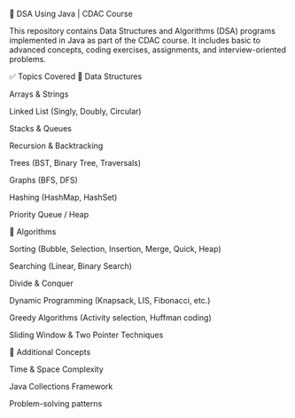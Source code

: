 🚀 DSA Using Java | CDAC Course

This repository contains Data Structures and Algorithms (DSA) programs implemented in Java as part of the CDAC course.
It includes basic to advanced concepts, coding exercises, assignments, and interview-oriented problems.

✅ Topics Covered
📌 Data Structures

Arrays & Strings

Linked List (Singly, Doubly, Circular)

Stacks & Queues

Recursion & Backtracking

Trees (BST, Binary Tree, Traversals)

Graphs (BFS, DFS)

Hashing (HashMap, HashSet)

Priority Queue / Heap

📌 Algorithms

Sorting (Bubble, Selection, Insertion, Merge, Quick, Heap)

Searching (Linear, Binary Search)

Divide & Conquer

Dynamic Programming (Knapsack, LIS, Fibonacci, etc.)

Greedy Algorithms (Activity selection, Huffman coding)

Sliding Window & Two Pointer Techniques

📌 Additional Concepts

Time & Space Complexity

Java Collections Framework

Problem-solving patterns
